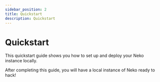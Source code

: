 ```yaml
---
sidebar_position: 2
title: Quickstart
description: Quickstart
---
```


# Quickstart

This quickstart guide shows you how to set up and deploy your Neko instance locally.

After completing this guide, you will have a local instance of Neko ready to hack!
